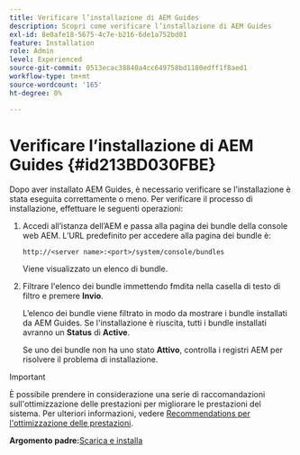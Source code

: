 ```yaml
---
title: Verificare l’installazione di AEM Guides
description: Scopri come verificare l’installazione di AEM Guides
exl-id: 8e0afe18-5675-4c7e-b216-6de1a752bd01
feature: Installation
role: Admin
level: Experienced
source-git-commit: 0513ecac38840a4cc649758bd1180edff1f8aed1
workflow-type: tm+mt
source-wordcount: '165'
ht-degree: 0%

---
```


# Verificare l’installazione di AEM Guides {#id213BD030FBE}

Dopo aver installato AEM Guides, è necessario verificare se l’installazione è stata eseguita correttamente o meno. Per verificare il processo di installazione, effettuare le seguenti operazioni:

1. Accedi all’istanza dell’AEM e passa alla pagina dei bundle della console web AEM. L’URL predefinito per accedere alla pagina dei bundle è:

   ```http
   http://<server name>:<port>/system/console/bundles
   ```

   Viene visualizzato un elenco di bundle.

1. Filtrare l&#39;elenco dei bundle immettendo fmdita nella casella di testo di filtro e premere **Invio**.

   L’elenco dei bundle viene filtrato in modo da mostrare i bundle installati da AEM Guides. Se l&#39;installazione è riuscita, tutti i bundle installati avranno un **Status** di **Active**.

   Se uno dei bundle non ha uno stato **Attivo**, controlla i registri AEM per risolvere il problema di installazione.


>[!IMPORTANT]
>
> È possibile prendere in considerazione una serie di raccomandazioni sull&#39;ottimizzazione delle prestazioni per migliorare le prestazioni del sistema. Per ulteriori informazioni, vedere [Recommendations per l&#39;ottimizzazione delle prestazioni](download-install-recommend-perf-optimiz.md#).

**Argomento padre:**&#x200B;[&#x200B; Scarica e installa](download-install.md)
